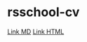 # rsschool-cv
[Link MD](https://timnik375.github.io/rsschool-cv/cv)
[Link HTML](https://timnik375.github.io/rsschool-cv/)
